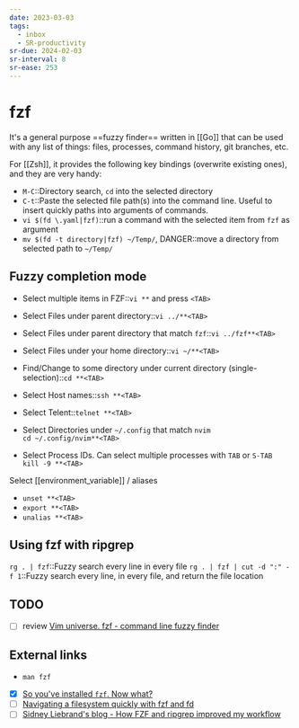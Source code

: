 ```yaml
---
date: 2023-03-03
tags:
  - inbox
  - SR-productivity
sr-due: 2024-02-03
sr-interval: 8
sr-ease: 253
---
```


# fzf

It's a general purpose ==fuzzy finder== written in [[Go]] that can be used with
any list of things: files, processes, command history, git branches, etc.

For [[Zsh]], it provides the following key bindings (overwrite existing ones),
and they are very handy:

- `M-C`::Directory search, `cd` into the selected directory
- `C-t`::Paste the selected file path(s) into the command line. Useful to insert
quickly paths into arguments of commands.
- `vi $(fd \.yaml|fzf)`::run a command with the selected item from `fzf` as argument
- `mv $(fd -t directory|fzf) ~/Temp/`, DANGER::move a directory from selected path to `~/Temp/`

## Fuzzy completion mode

- Select multiple items in FZF::`vi **` and press `<TAB>` <!--SR:!2024-09-22,1,233-->
- Select Files under parent directory::`vi ../**<TAB>`
- Select Files under parent directory that match `fzf`::`vi ../fzf**<TAB>`
- Select Files under your home directory::`vi ~/**<TAB>`
- Find/Change to some directory under current directory (single-selection)::`cd **<TAB>`
- Select Host names::`ssh **<TAB>`
- Select Telent::`telnet **<TAB>`

- Select Directories under `~/.config` that match `nvim`
&#10;<br>
`cd ~/.config/nvim**<TAB>`

- Select Process IDs. Can select multiple processes with `TAB` or `S-TAB`
&#10;<br>
`kill -9 **<TAB>`

Select [[environment_variable]] / aliases
&#10;<br>
- `unset **<TAB>`
- `export **<TAB>`
- `unalias **<TAB>`

## Using fzf with ripgrep

`rg . | fzf`::Fuzzy search every line in every file
`rg . | fzf | cut -d ":" -f 1`::Fuzzy search every line, in every file, and return the file location

## TODO

- [ ] review [Vim universe. fzf - command line fuzzy finder](https://www.youtube.com/watch?v=qgG5Jhi_Els)

## External links

- `man fzf`
- [x] [So you've installed `fzf`. Now what?](https://andrew-quinn.me/fzf/)
- [ ] [Navigating a filesystem quickly with fzf and fd](https://mike.place/2017/fzf-fd/)
- [ ] [Sidney Liebrand's blog - How FZF and ripgrep improved my workflow](https://sidneyliebrand.io/blog/how-fzf-and-ripgrep-improved-my-workflow)
